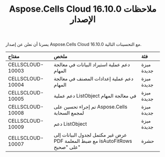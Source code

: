 ﻿---
title: Aspose.Cells Cloud 16.10.0 ملاحظات الإصدار
second_title: Aspose.Cells Cloud Documen
type: docs
url: /ar/aspose-cells-cloud-16-10-release-notes/
aliases: [/aspose-cells-for-cloud-16-10-release-notes/]
description: Aspose.Cells Cloud يدعم Excel لإنشاء وتحويل ودمج وتقسيم وحماية وتشغيل الكائن الداخلي وما إلى ذلك
weight: 20
---
يسرنا أن نعلن عن إصدار Aspose.Cells Cloud 16.10.0 مع التحسينات التالية.

|**مفتاح** |**ملخص** |**فئة** |
|:- |:- |:- |
|CELLSCLOUD-10003 | دعم عملية استيراد البيانات في معالجة المهام| ميزة جديدة|
|CELLSCLOUD-10004 | دعم عملية إعدادات المصنف في معالجة المهام| ميزة جديدة|
|CELLSCLOUD-10005 | دعم عملية ListObject في معالجة المهام| ميزة جديدة|
|CELLSCLOUD-10008 | تم إجراء تحسين على Aspose.Cells لمجمع السحابة| ميزة جديدة|
|CELLSCLOUD-10009 | دعم ListObject| ميزة جديدة|
|CELLSCLOUD-10007 | عرض غير مكتمل لجدول البيانات إلى PDF مع ضبط المعلمة isAutoFitRows على "صحيح"| حشرة|

